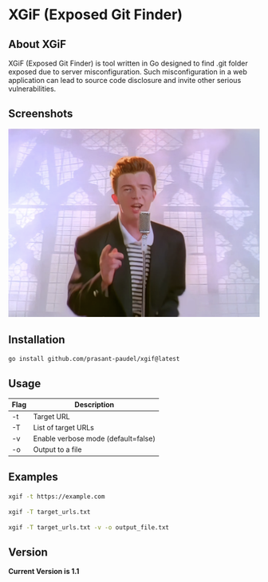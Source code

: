# XGiF (Exposed Git Finder)
## About XGiF
XGiF (Exposed Git Finder) is tool written in Go designed to find .git folder exposed due to server misconfiguration. Such misconfiguration in a web application can lead to source code disclosure and invite other serious vulnerabilities.

## Screenshots
![XGiF](https://github.com/prasant-paudel/XGiF/raw/main/screenshot.png "XGiF Screenshot")

## Installation
```
go install github.com/prasant-paudel/xgif@latest
```

## Usage
Flag | Description 
-----|-------------
-t | Target URL 
-T | List of target URLs
-v | Enable verbose mode (default=false)
-o | Output to a file

## Examples
```sh
xgif -t https://example.com
```
```sh
xgif -T target_urls.txt
```
```sh
xgif -T target_urls.txt -v -o output_file.txt
```

## Version
**Current Version is 1.1**